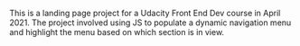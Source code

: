 This is a landing page project for a Udacity Front End Dev course in April 2021. The project involved using JS to populate a dynamic navigation menu and highlight the menu based on which section is in view. 